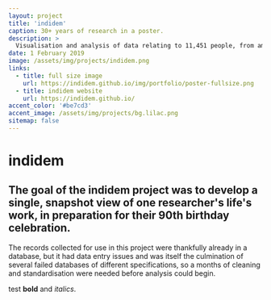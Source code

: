 ```yaml
---
layout: project
title: 'indidem'
caption: 30+ years of research in a poster.
description: >
  Visualisation and analysis of data relating to 11,451 people, from among 2,100 families, who lived over the last 6 centuries..
date: 1 February 2019
image: /assets/img/projects/indidem.png
links:
  - title: full size image
    url: https://indidem.github.io/img/portfolio/poster-fullsize.png
  - title: indidem website
    url: https://indidem.github.io/
accent_color: '#be7cd3'
accent_image: /assets/img/projects/bg.lilac.png
sitemap: false
---
```


# indidem

## The goal of the indidem project was to develop a single, snapshot view of one researcher's life's work, in preparation for their 90th birthday celebration.

The records collected for use in this project were thankfully already in a database, but it had data entry issues and was itself the culmination of several failed databases of different specifications, so a months of cleaning and standardisation were needed before analysis could begin.

test **bold** and *italics*.
